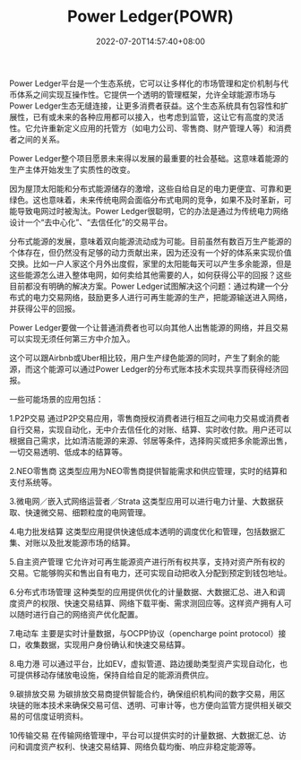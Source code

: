 ﻿---
weight: 
title: "Power Ledger(POWR)"
description: "Power Ledger平台是一个生态系统，它可以让多样化的市场管理和定价机制与代币体系之间实现互操作性"
date: 2022-07-20T14:57:40+08:00
lastmod: 2022-07-20T14:57:40+08:00
draft: false
authors: ["Simon"]
featuredImage: "power-ledgerpowr.jpg"
link: "https://www.powerledger.io/"
tags: ["数字代币","Power Ledger(POWR)"]
categories: ["navigation"]
navigation: ["数字代币"]
lightgallery: true
toc: true
pinned: false
recommend: false
recommend1: false
---
Power Ledger平台是一个生态系统，它可以让多样化的市场管理和定价机制与代币体系之间实现互操作性。它提供一个透明的管理框架，允许全球能源市场与Power Ledger生态无缝连接，让更多消费者获益。这个生态系统具有包容性和扩展性，已有或未来的各种应用都可以接入，也考虑到监管，这让它有高度的灵活性。它允许重新定义应用的托管方（如电力公司、零售商、财产管理人等）和消费者之间的关系。

Power Ledger整个项目愿景未来得以发展的最重要的社会基础。这意味着能源的生产主体开始发生了实质性的改变。

因为屋顶太阳能和分布式能源储存的激增，这些自给自足的电力更便宜、可靠和更绿色。这也意味着，未来传统电网会面临分布式电网的竞争，如果不及时革新，可能导致电网过时被淘汰。Power Ledger很聪明，它的办法是通过为传统电力网络设计一个“去中心化”、“去信任化”的交易平台。

分布式能源的发展，意味着双向能源流动成为可能。目前虽然有数百万生产能源的个体存在，但仍然没有足够的动力贡献出来，因为还没有一个好的体系来实现价值交换。比如一户人家这个月外出度假，家里的太阳能每天可以产生多余能源，但是这些能源怎么进入整体电网，如何卖给其他需要的人，如何获得公平的回报？这些目前都没有明确的解决方案。Power Ledger试图解决这个问题：通过构建一个分布式的电力交易网络，鼓励更多人进行可再生能源的生产，把能源输送进入网络，并获得公平的回报。

Power Ledger要做一个让普通消费者也可以向其他人出售能源的网络，并且交易可以实现无须任何第三方中介加入。

这个可以跟Airbnb或Uber相比较，用户生产绿色能源的同时，产生了剩余的能源，而这个能源可以通过Power Ledger的分布式账本技术实现共享而获得经济回报。

一些可能场景的应用包括：

1.P2P交易
通过P2P交易应用，零售商授权消费者进行相互之间电力交易或消费者自行交易，实现自动化，无中介去信任化的对账、结算、实时收付款。用户还可以根据自己需求，比如清洁能源的来源、邻居等条件，选择购买或把多余能源出售，一切交易透明、低成本的结算等。

2.NEO零售商
这类型应用为NEO零售商提供智能需求和供应管理，实时的结算和支付系统等。

3.微电网／嵌入式网络运营者／Strata
这类型应用可以进行电力计量、大数据获取、快速微交易、细颗粒度的电网管理。

4.电力批发结算
这类型应用提供快速低成本透明的调度优化和管理，包括数据汇集、对账以及批发能源市场的结算。

5.自主资产管理
它允许对可再生能源资产进行所有权共享，支持对资产所有权的交易。它能够购买和售出自有电力，还可实现自动把收入分配到预定到钱包地址。

6.分布式市场管理
这种类型的应用提供优化的计量数据、大数据汇总、进入和调度资产的权限、快速交易结算、网络下载平衡、需求测回应等。这样资产拥有人可以随时进行自己的网络资产优化配置。

7.电动车
主要是实时计量数据，与OCPP协议（opencharge point protocol）接口，收集数据，实现用户身份确认和快速交易结算。

8.电力港
可以通过平台，比如EV，虚拟管道、路边援助类型资产实现自动化，也可提供移动存储放电设施，保持自给自足的能源消费供应。

9.碳排放交易
为碳排放交易商提供智能合约，确保组织机构间的数字交易，用区块链的账本技术来确保交易可信、透明、可审计等，也方便向监管方提供相关碳交易的可信度证明资料。

10传输交易
在传输网络管理中，平台可以提供实时的计量数据、大数据汇总、访问和调度资产权利、快速交易结算、网络负载均衡、响应非稳定能源等。